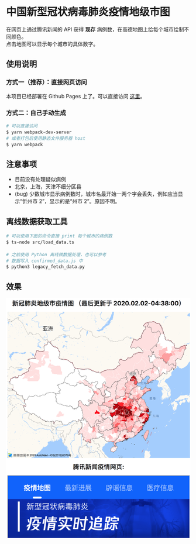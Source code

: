# 中国新型冠状病毒肺炎疫情地级市图

在网页上通过腾讯新闻的 API 获得 __现存__ 病例数，在高德地图上给每个城市绘制不同颜色。    
点击地图可以显示每个城市的具体数字。

## 使用说明

### 方式一（推荐）：直接网页访问
本项目已经部署在 Github Pages 上了。可以直接访问 [这里](https://lispczz.github.io/pneumonia/)。

### 方式二：自己手动生成 

```bash
# 可以直接访问
$ yarn webpack-dev-server
# 或者打包后使用静态文件服务器 host
$ yarn webpack
```

## 注意事项
* 目前没有处理疑似病例
* 北京，上海，天津不细分区县
* (bug) 少数城市显示病例数时，城市名最开始一两个字会丢失，例如应当显示“忻州市 2”，显示的是“州市 2”。原因不明。

## 离线数据获取工具

```bash
# 可以使用下面的命令直接 print 每个城市的病例数
$ ts-node src/load_data.ts

# 之前使用 Python 离线做数据处理，也可以参考
# 数据写入 confirmed_data.js 中
$ python3 legacy_fetch_data.py 
```

## 效果

![效果图](demo.png)

